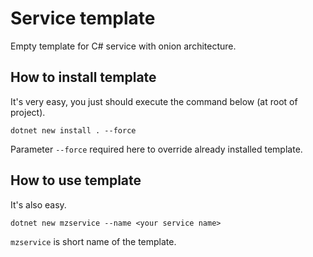 # Service template

Empty template for C# service with onion architecture.

## How to install template
It's very easy, you just should execute the command below (at root of project).
```shell
dotnet new install . --force
```
Parameter `--force` required here to override already installed template.

## How to use template
It's also easy.
```shell
dotnet new mzservice --name <your service name>
```
`mzservice` is short name of the template.